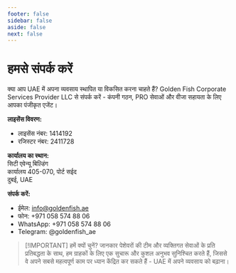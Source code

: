```yaml
---
footer: false
sidebar: false
aside: false
next: false
---
```


<!-- <p>
  <img src="/img/Logo.avif" alt="लोगो" width="100" height="100" style="margin-left: 50%;">
</p> -->

# हमसे संपर्क करें

क्या आप UAE में अपना व्यवसाय स्थापित या विकसित करना चाहते हैं? Golden Fish Corporate Services Provider LLC से संपर्क करें - कंपनी गठन, PRO सेवाओं और वीजा सहायता के लिए आपका पंजीकृत एजेंट।

**लाइसेंस विवरण:**

- लाइसेंस नंबर: 1414192
- रजिस्टर नंबर: 2411728

**कार्यालय का स्थान:**  
सिटी एवेन्यू बिल्डिंग  
कार्यालय 405-070, पोर्ट सईद  
दुबई, UAE

**संपर्क करें:**

- ईमेल: info@goldenfish.ae
- फोन: +971 058 574 88 06
- WhatsApp: +971 058 574 88 06
- Telegram: @goldenfish_ae

<!-- WhatsApp us at [+971 058 574 88 06](https://wa.me/message/KDLD4FZVW7EUC1)
Telegram us at [@goldenfish_ae](https://t.me/goldenfish_ae) -->

> [!IMPORTANT] हमें क्यों चुनें?
> जानकार पेशेवरों की टीम और व्यक्तिगत सेवाओं के प्रति प्रतिबद्धता के साथ, हम ग्राहकों के लिए एक सुचारू और कुशल अनुभव सुनिश्चित करते हैं, जिससे वे अपने सबसे महत्वपूर्ण काम पर ध्यान केंद्रित कर सकते हैं - UAE में अपने व्यवसाय को बढ़ाना।

<ContactFormModal 
  formName="संपर्क करें" 
  buttonText="हमें संदेश भेजें" 
  formStyle="display: block; margin: 2rem auto;"
  categoryLabel="आवश्यक सहायता स्तर: *" 
  categoryPlaceholderText="अपना सहायता स्तर चुनें"
  messageLabel="हम आपकी कैसे मदद कर सकते हैं? (अनुशंसित)"
  messagePlaceholderText="कृपया अपनी पूछताछ का विवरण साझा करें ताकि हम आपकी जरूरतों के लिए सर्वोत्तम समाधान तैयार कर सकें"
  :services="[
  'बेसिक — केवल प्रारंभिक परामर्श और मार्गदर्शन',
  'स्टैंडर्ड — पूर्ण दस्तावेजीकरण और प्रक्रिया प्रबंधन',
  'व्यापक — आपकी तरफ से न्यूनतम भागीदारी के साथ पूर्ण-सेवा समाधान',
  'कस्टम — जटिल आवश्यकताएं या विशिष्ट व्यवसाय स्थिति',
  ]"
/>